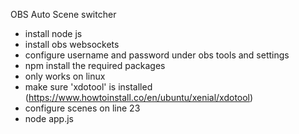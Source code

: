 OBS Auto Scene switcher

- install node js
- install obs websockets
- configure username and password under obs tools and settings
- npm install the required packages
- only works on linux
- make sure 'xdotool' is installed (https://www.howtoinstall.co/en/ubuntu/xenial/xdotool)
- configure scenes on line 23
- node app.js
